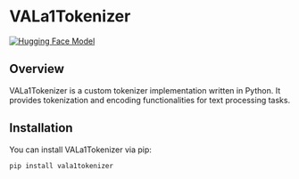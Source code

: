 # VALa1Tokenizer

[![Hugging Face Model](https://img.shields.io/badge/Hugging%20Face-Model%20Hub-blue)](https://huggingface.co/models/dosaai/vala1tokenizer)

## Overview

VALa1Tokenizer is a custom tokenizer implementation written in Python. It provides tokenization and encoding functionalities for text processing tasks.

## Installation

You can install VALa1Tokenizer via pip:

```bash
pip install vala1tokenizer
